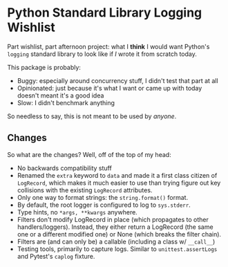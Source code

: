 # Python Standard Library Logging Wishlist

Part wishlist, part afternoon project: what I **think** I would want Python's `logging` standard library to look like if _I_ wrote it from scratch today.

This package is probably:

- Buggy: especially around concurrency stuff, I didn't test that part at all
- Opinionated: just because it's what I want or came up with today doesn't meant it's a good idea
- Slow: I didn't benchmark anything

So needless to say, this is not meant to be used by _anyone_.

## Changes

So what are the changes? Well, off of the top of my head:

- No backwards compatibility stuff
- Renamed the `extra` keyword to `data` and made it a first class citizen of `LogRecord`, which makes it much easier to use than trying figure out key collisions with the existing `LogRecord` attributes.
- Only one way to format strings: the `string.format()` format.
- By default, the root logger is configured to log to `sys.stderr`.
- Type hints, no `*args, **kwargs` anywhere.
- Filters don't modify LogRecord in place (which propagates to other handlers/loggers). Instead, they either return a LogRecord (the same one or a different modified one) or None (which breaks the filter chain).
- Filters are (and can only be) a callable (including a class w/ `__call__`)
- Testing tools, primarily to capture logs. Similar to `unittest.assertLogs` and Pytest's `caplog` fixture.
